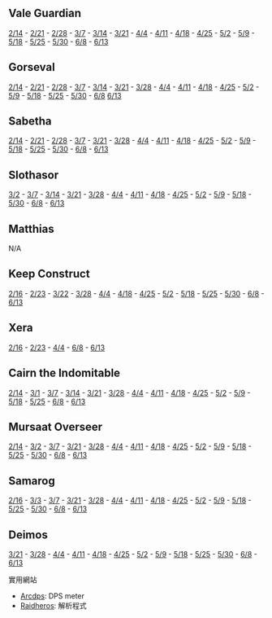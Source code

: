 ## Vale Guardian
[2/14](https://cli.gw2raid.tk/Raidlog/1-1/20170214-211048_vg.html) - [2/21](https://cli.gw2raid.tk/Raidlog/1-1/20170221-211438_vg.html) - [2/28](https://cli.gw2raid.tk/Raidlog/1-1/20170228-205147_vg.html) - [3/7](https://cli.gw2raid.tk/Raidlog/1-1/20170307-210051_vg.html) - [3/14](https://cli.gw2raid.tk/Raidlog/1-1/20170314-205747_vg.html) - [3/21](https://cli.gw2raid.tk/Raidlog/1-1/20170321-223054_vg.html) - [4/4](https://cli.gw2raid.tk/Raidlog/1-1/20170404-215105_vg.html) - [4/11](https://cli.gw2raid.tk/Raidlog/1-1/20170411-224243_vg.html) - [4/18](https://cli.gw2raid.tk/Raidlog/1-1/20170418-214804_vg.html) - [4/25](https://cli.gw2raid.tk/Raidlog/1-1/20170425-221435_vg.html) - [5/2](https://cli.gw2raid.tk/Raidlog/1-1/20170502-220807_vg.html) - [5/9](https://cli.gw2raid.tk/Raidlog/1-1/20170509-222613_vg.html) - [5/18](https://cli.gw2raid.tk/Raidlog/1-1/20170518-232104_vg.html) - [5/25](https://cli.gw2raid.tk/Raidlog/1-1/20170525-220936_vg.html) - [5/30](https://cli.gw2raid.tk/Raidlog/1-1/20170530-215608_vg.html) - [6/8](https://cli.gw2raid.tk/Raidlog/1-1/20170608-215305_vg.html) - [6/13](https://cli.gw2raid.tk/Raidlog/1-1/20170613-213009_vg.html)

## Gorseval
[2/14](https://cli.gw2raid.tk/Raidlog/1-2/20170214-213406_gorse.html) - [2/21](https://cli.gw2raid.tk/Raidlog/1-2/20170221-213506_gorse.html) - [2/28](https://cli.gw2raid.tk/Raidlog/1-2/20170228-211156_gorse.html) - [3/7](https://cli.gw2raid.tk/Raidlog/1-2/20170307-211535_gorse.html) - [3/14](https://cli.gw2raid.tk/Raidlog/1-2/20170314-211559_gorse.html) - [3/21](https://cli.gw2raid.tk/Raidlog/1-2/20170321-225134_gorse.html) - [3/28](https://cli.gw2raid.tk/Raidlog/1-2/20170328-221503_gorse.html) - [4/4](https://cli.gw2raid.tk/Raidlog/1-2/20170404-220745_gorse.html) - [4/11](https://cli.gw2raid.tk/Raidlog/1-2/20170411-230529_gorse.html) - [4/18](https://cli.gw2raid.tk/Raidlog/1-2/20170418-220759_gorse.html) - [4/25](https://cli.gw2raid.tk/Raidlog/1-2/20170425-223156_gorse.html) - [5/2](https://cli.gw2raid.tk/Raidlog/1-2/20170502-222423_gorse.html) - [5/9](https://cli.gw2raid.tk/Raidlog/1-2/20170509-224121_gorse.html) - [5/18](https://cli.gw2raid.tk/Raidlog/1-2/20170518-233903_gorse.html) - [5/25](https://cli.gw2raid.tk/Raidlog/1-2/20170525-222456_gorse.html) - [5/30](https://cli.gw2raid.tk/Raidlog/1-2/20170530-221045_gorse.html) - [6/8](https://cli.gw2raid.tk/Raidlog/1-2/20170608-220747_gorse.html) [6/13](https://cli.gw2raid.tk/Raidlog/1-2/20170613-214447_gorse.html)

## Sabetha
[2/14](https://cli.gw2raid.tk/Raidlog/1-3/20170214-220753_sab.html) - [2/21](https://cli.gw2raid.tk/Raidlog/1-3/20170221-214651_sab.html) - [2/28](https://cli.gw2raid.tk/Raidlog/1-3/20170228-213251_sab.html) - [3/7](https://cli.gw2raid.tk/Raidlog/1-3/20170307-213701_sab.html) - [3/21](https://cli.gw2raid.tk/Raidlog/1-3/20170321-230529_sab.html) - [3/28](https://cli.gw2raid.tk/Raidlog/1-3/20170328-223116_sab.html) - [4/4](https://cli.gw2raid.tk/Raidlog/1-3/20170404-221935_sab.html) - [4/11](https://cli.gw2raid.tk/Raidlog/1-3/20170411-231815_sab.html) - [4/18](https://cli.gw2raid.tk/Raidlog/1-3/20170418-222935_sab.html) - [4/25](https://cli.gw2raid.tk/Raidlog/1-3/20170425-224441_sab.html) - [5/2](https://cli.gw2raid.tk/Raidlog/1-3/20170502-223526_sab.html) - [5/9](https://cli.gw2raid.tk/Raidlog/1-3/20170509-225308_sab.html) - [5/18](https://cli.gw2raid.tk/Raidlog/1-3/20170518-235110_sab.html) - [5/25](https://cli.gw2raid.tk/Raidlog/1-3/20170525-224534_sab.html) - [5/30](https://cli.gw2raid.tk/Raidlog/1-3/20170530-224913_sab.html) - [6/8](https://cli.gw2raid.tk/Raidlog/1-3/20170608-222850_sab.html) - [6/13](https://cli.gw2raid.tk/Raidlog/1-3/20170613-220513_sab.html)

## Slothasor
[3/2](https://cli.gw2raid.tk/Raidlog/2-1/20170302-210446_sloth.html) - [3/7](https://cli.gw2raid.tk/Raidlog/2-1/20170307-215328_sloth.html) - [3/14](https://cli.gw2raid.tk/Raidlog/2-1/20170314-215531_sloth.html) - [3/21](https://cli.gw2raid.tk/Raidlog/2-1/20170321-232151_sloth.html) - [3/28](https://cli.gw2raid.tk/Raidlog/2-1/20170328-224333_sloth.html) - [4/4](https://cli.gw2raid.tk/Raidlog/2-1/20170404-222917_sloth.html) - [4/11](https://cli.gw2raid.tk/Raidlog/2-1/20170411-233812_sloth.html) - [4/18](https://cli.gw2raid.tk/Raidlog/2-1/20170418-223917_sloth.html) - [4/25](https://cli.gw2raid.tk/Raidlog/2-1/20170425-225407_sloth.html) - [5/2](https://cli.gw2raid.tk/Raidlog/2-1/20170502-225058_sloth.html) - [5/9](https://cli.gw2raid.tk/Raidlog/2-1/20170509-230540_sloth.html) - [5/18](https://cli.gw2raid.tk/Raidlog/2-1/20170519-000530_sloth.html) - [5/30](https://cli.gw2raid.tk/Raidlog/2-1/20170530-230403_sloth.html) - [6/8](https://cli.gw2raid.tk/Raidlog/2-1/20170608-224026_sloth.html) - [6/13](https://cli.gw2raid.tk/Raidlog/2-1/20170613-221600_sloth.html)

## Matthias
N/A

## Keep Construct
[2/16](https://cli.gw2raid.tk/Raidlog/3-2/20170216-231753_kc.html) - [2/23](https://cli.gw2raid.tk/Raidlog/3-2/20170223-213312_kc.html) - [3/22](https://cli.gw2raid.tk/Raidlog/3-2/20170322-001050_kc.html) - [3/28](https://cli.gw2raid.tk/Raidlog/3-2/20170328-232349_kc.html) - [4/4](https://cli.gw2raid.tk/Raidlog/3-2/20170404-230818_kc.html) - [4/18](https://cli.gw2raid.tk/Raidlog/3-2/20170418-233133_kc.html) - [4/25](https://cli.gw2raid.tk/Raidlog/3-2/20170425-233606_kc.html) - [5/2](https://cli.gw2raid.tk/Raidlog/3-2/20170502-234428_kc.html) - [5/18](https://cli.gw2raid.tk/Raidlog/3-2/20170518-214700_kc.html) - [5/25](https://cli.gw2raid.tk/Raidlog/3-2/20170525-234307_kc.html) - [5/30](https://cli.gw2raid.tk/Raidlog/3-2/20170530-234741_kc.html) - [6/8](https://cli.gw2raid.tk/Raidlog/3-2/20170608-232605_kc.html) - [6/13](https://cli.gw2raid.tk/Raidlog/3-2/20170613-225218_kc.html)

## Xera
[2/16](https://cli.gw2raid.tk/Raidlog/3-3/20170216-235106_xera.html) - [2/23](https://cli.gw2raid.tk/Raidlog/3-3/20170223-232303_xera.html) - [4/4](https://cli.gw2raid.tk/Raidlog/3-3/20170404-235916_xera.html) - [6/8](https://cli.gw2raid.tk/Raidlog/3-3/20170609-000558_xera.html) - [6/13](https://cli.gw2raid.tk/Raidlog/3-3/20170613-232050_xera.html)

## Cairn the Indomitable
[2/14](https://cli.gw2raid.tk/Raidlog/4-1/20170214-230057_cairn.html) - [3/1](https://cli.gw2raid.tk/Raidlog/4-1/20170301-000103_cairn.html) - [3/7](https://cli.gw2raid.tk/Raidlog/4-1/20170307-222949_cairn.html) - [3/14](https://cli.gw2raid.tk/Raidlog/4-1/20170314-222033_cairn.html) - [3/21](https://cli.gw2raid.tk/Raidlog/4-1/20170321-205343_cairn.html) - [3/28](https://cli.gw2raid.tk/Raidlog/4-1/20170328-204751_cairn.html) - [4/4](https://cli.gw2raid.tk/Raidlog/4-1/20170404-205516_cairn.html) - [4/11](https://cli.gw2raid.tk/Raidlog/4-1/20170411-210832_cairn.html) - [4/18](https://cli.gw2raid.tk/Raidlog/4-1/20170418-204416_cairn.html) - [4/25](https://cli.gw2raid.tk/Raidlog/4-1/20170425-204851_cairn.html) - [5/2](https://cli.gw2raid.tk/Raidlog/4-1/20170502-204602_cairn.html) - [5/9](https://cli.gw2raid.tk/Raidlog/4-1/20170509-205119_cairn.html) - [5/18](https://cli.gw2raid.tk/Raidlog/4-1/20170518-221119_cairn.html) - [5/25](https://cli.gw2raid.tk/Raidlog/4-1/20170525-204251_cairn.html) - [6/8](https://cli.gw2raid.tk/Raidlog/4-1/20170608-204419_cairn.html) - [6/13](https://cli.gw2raid.tk/Raidlog/4-1/20170613-204556_cairn.html)

## Mursaat Overseer
[2/14](https://cli.gw2raid.tk/Raidlog/4-2/20170214-233830_mo.html) - [3/2](https://cli.gw2raid.tk/Raidlog/4-2/20170302-212917_mo.html) - [3/7](https://cli.gw2raid.tk/Raidlog/4-2/20170307-224406_mo.html) - [3/21](https://cli.gw2raid.tk/Raidlog/4-2/20170321-210522_mo.html) - [3/28](https://cli.gw2raid.tk/Raidlog/4-2/20170328-205424_mo.html) - [4/4](https://cli.gw2raid.tk/Raidlog/4-2/20170404-210416_mo.html) - [4/11](https://cli.gw2raid.tk/Raidlog/4-2/20170411-212351_mo.html) - [4/18](https://cli.gw2raid.tk/Raidlog/4-2/20170418-205303_mo.html) - [4/25](https://cli.gw2raid.tk/Raidlog/4-2/20170425-205449_mo.html) - [5/2](https://cli.gw2raid.tk/Raidlog/4-2/20170502-205309_mo.html) - [5/9](https://cli.gw2raid.tk/Raidlog/4-2/20170509-210239_mo.html) - [5/18](https://cli.gw2raid.tk/Raidlog/4-2/20170518-221724_mo.html) - [5/25](https://cli.gw2raid.tk/Raidlog/4-2/20170525-205000_mo.html) - [5/30](https://cli.gw2raid.tk/Raidlog/4-2/20170530-211738_mo.html) - [6/8](https://cli.gw2raid.tk/Raidlog/4-2/20170608-205257_mo.html) - [6/13](https://cli.gw2raid.tk/Raidlog/4-2/20170613-205210_mo.html)

## Samarog
[2/16](https://cli.gw2raid.tk/Raidlog/4-3/20170216-210923_sam.html) - [3/3](https://cli.gw2raid.tk/Raidlog/4-3/20170303-002408_sam.html) - [3/7](https://cli.gw2raid.tk/Raidlog/4-3/20170307-234035_sam.html) - [3/21](https://cli.gw2raid.tk/Raidlog/4-3/20170321-212024_sam.html) - [3/28](https://cli.gw2raid.tk/Raidlog/4-3/20170328-211646_sam.html) - [4/4](https://cli.gw2raid.tk/Raidlog/4-3/20170404-211542_sam.html) - [4/11](https://cli.gw2raid.tk/Raidlog/4-3/20170411-213600_sam.html) - [4/18](https://cli.gw2raid.tk/Raidlog/4-3/20170418-210526_sam.html) - [4/25](https://cli.gw2raid.tk/Raidlog/4-3/20170425-211326_sam.html) - [5/2](https://cli.gw2raid.tk/Raidlog/4-3/20170502-210607_sam.html) - [5/9](https://cli.gw2raid.tk/Raidlog/4-3/20170509-213316_sam.html) - [5/18](https://cli.gw2raid.tk/Raidlog/4-3/20170518-222937_sam.html) - [5/25](https://cli.gw2raid.tk/Raidlog/4-3/20170525-210726_sam.html) - [5/30](https://cli.gw2raid.tk/Raidlog/4-3/20170530-212957_sam.html) - [6/8](https://cli.gw2raid.tk/Raidlog/4-3/20170608-210506_sam.html) - [6/13](https://cli.gw2raid.tk/Raidlog/4-3/20170613-210526_sam.html)

## Deimos
[3/21](https://cli.gw2raid.tk/Raidlog/4-4/20170321-220700_dei.html) - [3/28](https://cli.gw2raid.tk/Raidlog/4-4/20170328-214557_dei.html) - [4/4](https://cli.gw2raid.tk/Raidlog/4-4/20170404-213630_dei.html) - [4/11](https://cli.gw2raid.tk/Raidlog/4-4/20170411-222428_boss.html) - [4/18](https://cli.gw2raid.tk/Raidlog/4-4/20170418-212455_dei.html) - [4/25](https://cli.gw2raid.tk/Raidlog/4-4/20170425-235422_dei.html) - [5/2](https://cli.gw2raid.tk/Raidlog/4-4/20170502-215047_dei.html) - [5/9](https://cli.gw2raid.tk/Raidlog/4-4/20170509-221536_dei.html) - [5/18](https://cli.gw2raid.tk/Raidlog/4-4/20170518-230841_dei.html) - [5/25](https://cli.gw2raid.tk/Raidlog/4-4/20170525-215619_dei.html) - [5/30](https://cli.gw2raid.tk/Raidlog/4-4/20170530-214356_dei.html) - [6/8](https://cli.gw2raid.tk/Raidlog/4-4/20170608-214114_dei.html) - [6/13](https://cli.gw2raid.tk/Raidlog/4-4/20170613-211839_dei.html)

實用網站
* [Arcdps](https://www.deltaconnected.com/arcdps/): DPS meter 
* [Raidheros](https://raidheroes.tk/): 解析程式

